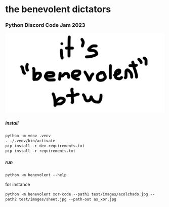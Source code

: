 # the benevolent dictators

### Python Discord Code Jam 2023

![banner](doc/img/team-banner.png)

##### install

```
python -m venv .venv
. ./.venv/bin/activate
pip install -r dev-requirements.txt
pip install -r requirements.txt
```

##### run

```shell
python -m benevolent --help
```

for instance

```shell
python -m benevolent xor-code --path1 test/images/acolchado.jpg --path2 test/images/sheet.jpg --path-out as_xor.jpg
```
